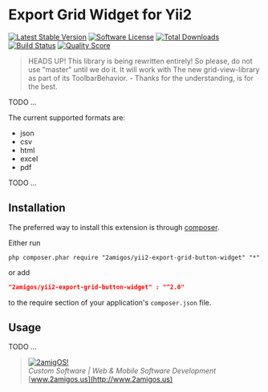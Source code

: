 Export Grid Widget for Yii2
===========================

[![Latest Stable Version](https://poser.pugx.org/2amigos/yii2-export-grid-button-widget/v/stable.svg)](https://packagist.org/packages/2amigos/yii2-export-grid-button-widget) 
[![Software License](https://img.shields.io/badge/license-MIT-brightgreen.svg?style=flat-square)](LICENSE.md)
[![Total Downloads](https://poser.pugx.org/2amigos/yii2-export-grid-button-widget/downloads.svg)](https://packagist.org/packages/2amigos/yii2-export-grid-button-widget) 
[![Build Status](https://img.shields.io/travis/2amigos/yii2-export-grid-button-widget/master.svg?style=flat-square)](https://travis-ci.org/2amigos/yii2-export-grid-button-widget)
[![Quality Score](https://img.shields.io/scrutinizer/g/2amigos/yii2-grid-view-library.svg?style=flat-square)](https://scrutinizer-ci.com/g/2amigos/yii2-export-grid-button-widget)  


> HEADS UP! This library is being rewritten entirely! So please, do not use "master" until we do it. It will work with 
> The new grid-view-library as part of its ToolbarBehavior. - Thanks for the understanding, is for the best.

TODO ...

The current supported formats are:

* json
* csv
* html
* excel
* pdf

TODO ... 

Installation
------------
The preferred way to install this extension is through [composer](http://getcomposer.org/download/).

Either run

```
php composer.phar require "2amigos/yii2-export-grid-button-widget" "*"
```
or add

```json
"2amigos/yii2-export-grid-button-widget" : "^2.0"
```

to the require section of your application's `composer.json` file.

Usage
-----

TODO ... 

> [![2amigOS!](http://www.gravatar.com/avatar/55363394d72945ff7ed312556ec041e0.png)](http://www.2amigos.us)  
> <i>Custom Software | Web & Mobile Software Development</i>  
> [www.2amigos.us](http://www.2amigos.us)
